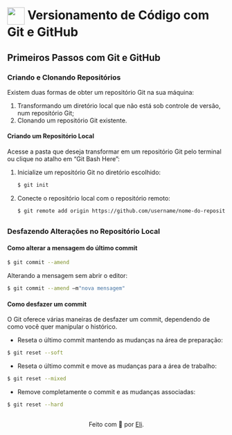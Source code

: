 <h1>
    <a href="https://www.dio.me/">
     <img align="center" width="40px" src="https://hermes.digitalinnovation.one/assets/diome/logo-minimized.png"></a>
    <span> Versionamento de Código com Git e GitHub</span>
</h1>

## Primeiros Passos com Git e GitHub

### Criando e Clonando Repositórios
Existem duas formas de obter um repositório Git na sua máquina:
1. Transformando um diretório local que não está sob controle de versão, num repositório Git;
2. Clonando um repositório Git existente.

#### Criando um Repositório Local
Acesse a pasta que deseja transformar em um repositório Git  pelo terminal ou clique no atalho em “Git Bash Here”:
1. Inicialize um repositório Git no diretório escolhido:
    ```bash
    $ git init
    ```
2. Conecte o repositório local com o repositório remoto:
    ```bash
    $ git remote add origin https://github.com/username/nome-do-repositorio.git
    ```
##

### Desfazendo Alterações no Repositório Local

#### Como alterar a mensagem do último commit
```bash
$ git commit --amend
```
Alterando a mensagem sem abrir o editor:  
```bash
$ git commit --amend –m"nova mensagem"
```

#### Como desfazer um commit
O Git oferece várias maneiras de desfazer um commit, dependendo de como você quer manipular o histórico.

- Reseta o último commit mantendo as mudanças na área de preparação:
 
```bash
$ git reset --soft
```

- Reseta o último commit e move as mudanças para a área de trabalho:

```bash
$ git reset --mixed
```

- Remove completamente o commit e as mudanças associadas:

```bash
$ git reset --hard
```

##
<div align="center">Feito com 💙 por <a href="https://github.com/elidianaandrade">Eli</a>.</div>
